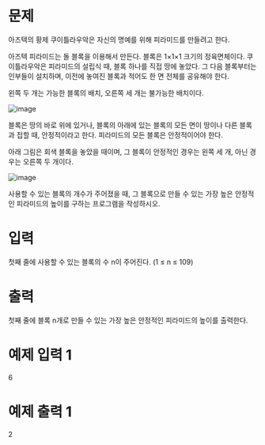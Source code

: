 # 문제
아즈텍의 황제 쿠이틀라우악은 자신의 명예를 위해 피라미드를 만들려고 한다.

아즈텍 피라미드는 돌 블록을 이용해서 만든다. 블록은 1×1×1 크기의 정육면체이다. 쿠이틀라우악은 피라미드의 설립식 때, 블록 하나를 직접 땅에 놓았다. 그 다음 블록부터는 인부들이 설치하며, 이전에 놓여진 블록과 적어도 한 면 전체를 공유해야 한다.

왼쪽 두 개는 가능한 블록의 배치, 오른쪽 세 개는 불가능한 배치이다.

![image](https://user-images.githubusercontent.com/45219806/105637359-81cec980-5eb0-11eb-9d0f-4c321ce9ad42.png)

블록은 땅의 바로 위에 있거나, 블록의 아래에 있는 블록의 모든 면이 땅이나 다른 블록과 접할 때, 안정적이라고 한다. 피라미드의 모든 블록은 안정적이어야 한다.

아래 그림은 회색 블록을 놓았을 때이며, 그 블록이 안정적인 경우는 왼쪽 세 개, 아닌 경우는 오른쪽 두 개이다.

![image](https://user-images.githubusercontent.com/45219806/105637363-87c4aa80-5eb0-11eb-88c1-ea468282aad4.png)

사용할 수 있는 블록의 개수가 주어졌을 때, 그 블록으로 만들 수 있는 가장 높은 안정적인 피라미드의 높이를 구하는 프로그램을 작성하시오.

# 입력
첫째 줄에 사용할 수 있는 블록의 수 n이 주어진다. (1 ≤ n ≤ 109)

# 출력
첫째 줄에 블록 n개로 만들 수 있는 가장 높은 안정적인 피라미드의 높이를 출력한다.

# 예제 입력 1 
6
# 예제 출력 1 
2
